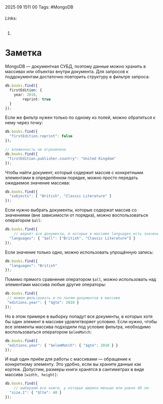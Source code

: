 2025 09 1511 00
Tags: #MongoDB 
###### Links: 
1) 
# Заметка
MongoDB — документная СУБД, поэтому данные можно хранить в массивах или объектах внутри документа.
Для запросов к поддокументам достаточно повторить структуру в фильтре запроса:
```ts
db.books.find({
  firstEdition: {
    year: 2018,
        reprint: true        
  }
});
```
Если же фильтр нужен только по одному из полей, можно обратиться к нему через точку:
```ts
db.books.find({
  "firstEdition.reprint": false
});

// вложенность не ограничена
db.books.find({
 "firstEdition.publisher.country": "United Kingdom"
});
```
Чтобы найти документ, который содержит массив с конкретными элементами в определённом порядке, можно просто передать ожидаемое значение массива:
```ts
db.books.find({
  "subjects": [ "British", "Classic Literature" ]
});
```
Если нужно выбрать документы, которые содержат массив со значениями (вне зависимости от порядка), можно воспользоваться оператором `$all`:
```ts
db.books.find({
    // вернёт все документы, в которых в массиве languages есть значение "British" или "Classic Literature" 
  "languages": { "$all": ["British", "Classic Literature"] }
});
```
Если значение только одно, можно использовать упрощённую запись:
```ts
db.books.find({
  "languages": "British"
});
```
Помимо прямого сравнения оператором `$all`, можно использовать над элементами массива любые другие операторы:
```ts
db.books.find({
 // можем фильтровать и по полям документов в массиве
 "editions.year": { "$gte": 2010 }
});
```
Но в этом примере в выборку попадут все документы, в которых хотя бы один элемент в массиве удовлетворяет условию. Если нужно, чтобы все элементы массива подходили под условие фильтра, необходимо воспользоваться оператором `$elemMatch`:
```ts
db.books.find({
 "editions.year": { "$elemMatch": { "$gte": 2010 } }
});
```
И ещё один приём для работы с массивами — обращение к конкретному элементу. Это удобно, если вы храните данные как кортеж. Допустим, размеры книги хранятся в сантиметрах в виде массива `[width, height]`:
```ts
db.books.find({
    // выбираем все книги, у которых ширина меньше или равно 40 см
  "size.1": { "$lte": 40 }
});
```